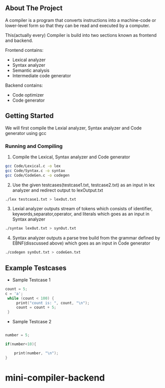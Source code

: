 <!-- ABOUT THE PROJECT -->

## About The Project

A compiler is a program that converts instructions into a machine-code or lower-level form so that they can be read and executed by a computer.

This(actually every) Compiler is build into two sections known as frontend and backend.

Frontend contains:

- Lexical analyzer
- Syntax analyzer
- Semantic analysis
- Intermediate code generator

Backend contains:

- Code optimizer
- Code generator

<!-- GETTING STARTED -->

## Getting Started

We will first compile the Lexial analyzer, Syntax analyzer and Code generator using gcc

### Running and Compiling

1. Compile the Lexical, Syntax analyzer and Code generator

```sh
gcc Code/Lexical.c -o lex
gcc Code/Syntax.c -o syntax
gcc Code/CodeGen.c -o codegen
```

2. Use the given testcases(testcase1.txt, testcase2.txt) as an input in lex analyzer and redirect output to lexOutput.txt

```sh
./lex testcase1.txt > lexOut.txt
```

3. Lexial analyzer outputs stream of tokens which consists of identifier, keywords,separator,operator, and literals which goes as an input in Syntax analyzer

```sh
./syntax lexOut.txt > synOut.txt
```

4. Syntax analyzer outputs a parse tree build from the grammar defined by EBNF(disscussed above) which goes as an input in Code generator

```sh
./codegen synOut.txt > codeGen.txt
```

<!-- USAGE EXAMPLES -->

## Example Testcases

- Sample Testcase 1

```C
count = 5;
c = 'a';
 while (count < 100) {
     print("count is: ", count, "\n");
     count = count + 5;
 }
```

- Sample Testcase 2

```C

number = 5;

if(number<10){

	print(number, "\n");
}
```
# mini-compiler-backend
